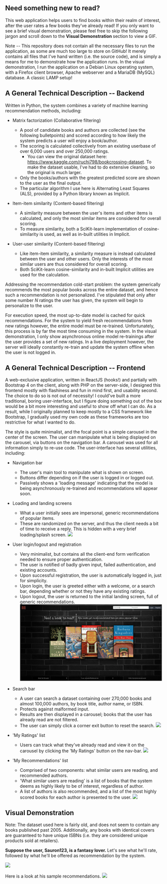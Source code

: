 <b> Need something new to read? </b>
-
<p>This web application helps users to find books within their realm of interest, after the user rates a few books they've already read! If you only want to see a brief visual demonstration, please feel free to skip the following jargon and scroll down to the <b> Visual Demonstration </b> section to view a GIF.</p>


Note -- This repository does not contain all the necessary files to run the application, as some are much too large to store on GitHub! It merely contains all files that I've hand written (i.e. the source code), and is simply a means for me to demonstrate how the application runs. In the visual demonstration, I run the application on a Debian Linux operating system, with a Firefox client browser, Apache webserver and a MariaDB (MySQL) database. A classic LAMP setup!

<b> A General Technical Description -- Backend </b>
-
Written in Python, the system combines a variety of machine learning recommendation methods, including:
- Matrix factorization (Collaborative filtering)
    - A pool of candidate books and authors are collected (see the following bulletpoints) and scored according to how likely the system predicts a user will enjoy a book/author.
    - The scoring is calculated collectively from an existing userbase of over 6,000 users and over 250,000 ratings. 
      - You can view the original dataset here: https://www.kaggle.com/ruchi798/bookcrossing-dataset. To make the dataset usable, I've had to do extensive cleaning, so the original is much larger.
    - Only the books/authors with the greatest predicted score are shown to the user as the final output.
    - The particular algorithm I use here is Alternating Least Squares (ALS), provided by a Python library known as Implicit.

- Item-item similarity (Content-based filtering)
    - A similarity measure between the user's items and other items is calculated, and only the most similar items are considered for overall scoring.
    - To measure similarity, both a SciKit-learn implementation of cosine-similarity is used, as well as in-built utilities in Implicit.

- User-user similarity (Content-based filtering)
    - Like item-item similarity, a similarity measure is instead calculated between the user and other users. Only the interests of the most similar users are thus considered for overall scoring.
    - Both SciKit-learn cosine-similarity and in-built Implicit utilities are used for the calculation.
    
 Addressing the recommendation cold-start problem: the system generically recommends the most popular books across the entire dataset, and hence such a recommendation is not personalized. I've stipulated that only after some number <i>N</i> ratings the user has given, the system will begin to personalize to the user.
 
For execution speed, the most up-to-date model is cached for quick recommendations. For the system to yield fresh recommendations from new ratings however, the entire model must be re-trained. Unfortunately, this process is by far the most time consuming in the system. In the visual demonstration, I only show asynchronous online model re-trainings after the user provides a set of new ratings. In a live deployment however, the server will ideally constantly re-train and update the system offline when the user is not logged in.

<b> A General Technical Description -- Frontend </b>
-
A web-exclusive application, written in ReactJS (hooks!) and partially with Bootstrap 4 on the client, along with PHP on the server-side, I designed this frontend mostly with flashiness and fun in mind first, and usability second. The choice to do so is not out of necessity! I could've built a more traditional, boring user-interface, but I figure doing something out of the box would be a bit more interesting and useful to show off what I can do. As a result, while I originally planned to keep mostly to a CSS framework like Bootstrap, I gradually used my own code as these frameworks are too restrictive for what I wanted to do.

The style is quite minimalist, and the focal point is a simple carousel in the center of the screen. The user can manipulate what is being displayed on the carousel, via buttons on the navigation bar. A carousel was used for all information simply to re-use code. The user-interface has several utilities, including:

- Navigation bar
  - The user's main tool to manipulate what is shown on screen.
  - Buttons differ depending on if the user is logged in or logged out.
  - Passively shows a 'loading message' indicating that the model is being asynchronously re-trained and recommendations will appear soon.

- Loading and landing screens
  - What a user initially sees are impersonal, generic recommendations of popular items.
  - These are randomized on the server, and thus the client needs a bit of time to receive a reply. This is hidden with a very brief loading/splash screen.
  ![](gifs/landing.gif)
  
- User login/logout and registration
  - Very minimalist, but contains all the client-end form verification needed to ensure proper authentication.
  - The user is notified of badly given input, failed authentication, and existing accounts.
  - Upon successful registration, the user is automatically logged in, just for simplicity.
  - Upon login, the user is greeted either with a welcome, or a search bar, depending whether or not they have any existing ratings.
  - Upon logout, the user is returned to the initial landing screen, full of generic recommendations.
  ![](gifs/navbar.gif)

- Search bar
  - A user can search a dataset containing over 270,000 books and almost 100,000 authors, by book title, author name, or ISBN.
  - Protects against malformed input.
  - Results are then displayed in a carousel; books that the user has already read are not filtered.
  - The user can simply click a corner exit button to reset the search.
  ![](gifs/search.gif)


- 'My Ratings' list
  - Users can track what they've already read and view it on the carousel by clicking the 'My Ratings' button on the nav-bar.
  ![](gifs/ratings.gif)

- 'My Recommendations' list
  - Comprised of two components: what similar users are reading, and recommended authors.
  - 'What similar users are reading' is a list of books that the system deems as highly likely to be of interest, regardless of author.
  - A list of authors is also recommended, and a list of the most highly scored books for each author is presented to the user.
  ![](gifs/recommend.gif)

<b> Visual Demonstration </b>
-
Note: The dataset used here is fairly old, and does not seem to contain any books published past 2005. 
Additionally, any books with identical covers are guaranteed to have unique ISBNs (i.e. they are considered unique products sold at retailers).

<b> Suppose the user, Sauron123, is a fantasy lover. </b>
Let's see what he'll rate, followed by what he'll be offered as recommendation by the system.

![](gifs/fantasy.gif)

Here is a look at his sample recommendations.
![](gifs/fantasy2.gif)
